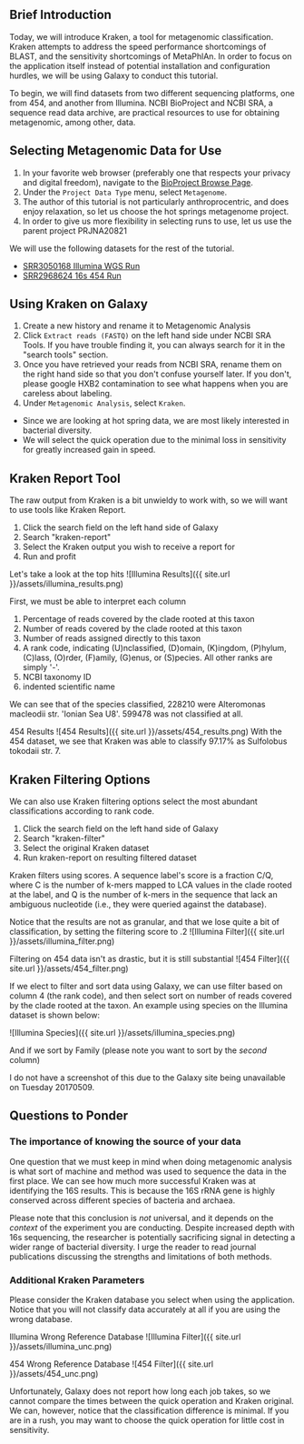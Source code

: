 <!------->
<!--layout: post-->
<!--title:  "Kraken on Galaxy"-->
<!--date:   2017-04-30 09:44:04 -0400-->
<!--categories: kraken spond-->
<!------->

## Brief Introduction 

Today, we will introduce Kraken, a tool for metagenomic classification. Kraken
attempts to address the speed performance shortcomings of BLAST, and the
sensitivity shortcomings of MetaPhlAn. In order to focus on the application
itself instead of potential installation and configuration hurdles, we will be
using Galaxy to conduct this tutorial.

To begin, we will find datasets from two different sequencing platforms, one from
454, and another from Illumina. NCBI BioProject and NCBI SRA, a sequence read data archive,
are practical resources to use for obtaining metagenomic, among other, data. 


## Selecting Metagenomic Data for Use

1. In your favorite web browser (preferably one that respects your privacy and digital freedom), navigate to the [BioProject Browse Page](https://www.ncbi.nlm.nih.gov/bioproject/browse/).
2. Under the `Project Data Type` menu, select `Metagenome`.
3. The author of this tutorial is not particularly anthroprocentric, and does enjoy relaxation, so let us choose the hot springs metagenome project.
4. In order to give us more flexibility in selecting runs to use, let us use the parent project PRJNA20821

We will use the following datasets for the rest of the tutorial.
* [SRR3050168 Illumina WGS Run](https://www.ncbi.nlm.nih.gov/sra/SRX1499016[accn])
* [SRR2968624 16s 454 Run](https://www.ncbi.nlm.nih.gov/sra/SRX1458051[accn])

## Using Kraken on Galaxy
1. Create a new history and rename it to Metagenomic Analysis
2. Click `Extract reads (FASTQ)` on the left hand side under NCBI SRA Tools. If you have trouble finding it, you can always search for it in the "search tools" section.
3. Once you have retrieved your reads from NCBI SRA, rename them on the right hand side so that you don't confuse yourself later. If you don't, please google HXB2 contamination to see what happens when you are careless about labeling.
4. Under `Metagenomic Analysis`, select `Kraken`.
- Since we are looking at hot spring data, we are most likely interested in bacterial diversity.
- We will select the quick operation due to the minimal loss in sensitivity for greatly increased gain in speed.

## Kraken Report Tool

The raw output from Kraken is a bit unwieldy to work with, so we will want to
use tools like Kraken Report.

1. Click the search field on the left hand side of Galaxy
2. Search "kraken-report"
3. Select the Kraken output you wish to receive a report for
4. Run and profit

Let's take a look at the top hits
![Illumina Results]({{ site.url }}/assets/illumina_results.png)


First, we must be able to interpret each column
1. Percentage of reads covered by the clade rooted at this taxon
2. Number of reads covered by the clade rooted at this taxon
3. Number of reads assigned directly to this taxon
4. A rank code, indicating (U)nclassified, (D)omain, (K)ingdom, (P)hylum, (C)lass, (O)rder, (F)amily, (G)enus, or (S)pecies. All other ranks are simply '-'.
5. NCBI taxonomy ID
6. indented scientific name

We can see that of the species classified, 228210 were Alteromonas macleodii str. 'Ionian Sea U8'. 
599478 was not classified at all.

454 Results
![454 Results]({{ site.url }}/assets/454_results.png)
With the 454 dataset, we see that Kraken was able to classify 97.17% as Sulfolobus tokodaii str. 7.


## Kraken Filtering Options

We can also use Kraken filtering options select the most abundant classifications according to rank code.

1. Click the search field on the left hand side of Galaxy
2. Search "kraken-filter"
3. Select the original Kraken dataset
4. Run kraken-report on resulting filtered dataset

Kraken filters using scores. A sequence label's score is a fraction C/Q, where C
is the number of k-mers mapped to LCA values in the clade rooted at the label,
and Q is the number of k-mers in the sequence that lack an ambiguous nucleotide
(i.e., they were queried against the database).


Notice that the results are not as granular, and that we lose quite a bit of classification, by setting the filtering score to .2
![Illumina Filter]({{ site.url }}/assets/illumina_filter.png)

Filtering on 454 data isn't as drastic, but it is still substantial
![454 Filter]({{ site.url }}/assets/454_filter.png)

If we elect to filter and sort data using Galaxy, we can use filter based on
column 4 (the rank code), and then select sort on number of reads covered by the
clade rooted at the taxon. An example using species on the Illumina dataset is
shown below:

![Illumina Species]({{ site.url }}/assets/illumina_species.png)


And if we sort by Family (please note you want to sort by the *second* column)
<!--![Illumina Family]({{ site.url }}/assets/illumina_family.png)-->

I do not have a screenshot of this due to the Galaxy site being unavailable on
Tuesday 20170509.

## Questions to Ponder

### The importance of knowing the source of your data
One question that we must keep in mind when doing metagenomic analysis is what
sort of machine and method was used to sequence the data in the first place. We
can see how much more successful Kraken was at identifying the 16S results. This
is because the 16S rRNA gene is highly conserved across different species of
bacteria and archaea.

Please note that this conclusion is *not* universal, and it depends on the
*context* of the experiment you are conducting. Despite increased depth with 16s
sequencing, the researcher is potentially sacrificing signal in detecting a
wider range of bacterial diversity. I urge the reader to read journal
publications discussing the strengths and limitations of both methods.


### Additional Kraken Parameters

Please consider the Kraken database you select when using the application. 
Notice that you will not classify data accurately at all if you are using the
wrong database.

Illumina Wrong Reference Database
![Illumina Filter]({{ site.url }}/assets/illumina_unc.png)

454 Wrong Reference Database
![454 Filter]({{ site.url }}/assets/454_unc.png)

Unfortunately, Galaxy does not report how long each job takes, so we cannot
compare the times between the quick operation and Kraken original. We can,
however, notice that the classification difference is minimal. If you are in a
rush, you may want to choose the quick operation for little cost in sensitivity.

